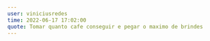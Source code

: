 ```yaml
---
user: viniciusredes
time: 2022-06-17 17:02:00
quote: Tomar quanto cafe conseguir e pegar o maximo de brindes
---
```

